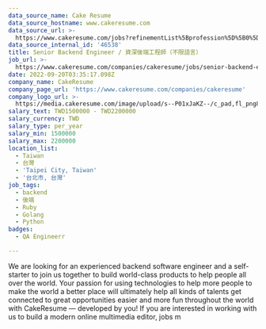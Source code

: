 ```yaml
---
data_source_name: Cake Resume
data_source_hostname: www.cakeresume.com
data_source_url: >-
  https://www.cakeresume.com/jobs?refinementList%5Bprofession%5D%5B0%5D=engineering_qa-engineer&refinementList%5Bsalary_currency%5D=TWD&range%5Bsalary_range%5D%5Bmin%5D=800096
data_source_internal_id: '46538'
title: Senior Backend Engineer / 資深後端工程師（不限語言）
job_url: >-
  https://www.cakeresume.com/companies/cakeresume/jobs/senior-backend-engineer-general
date: 2022-09-20T03:35:17.098Z
company_name: CakeResume
company_page_url: 'https://www.cakeresume.com/companies/cakeresume'
company_logo_url: >-
  https://media.cakeresume.com/image/upload/s--P01xJaKZ--/c_pad,fl_png8,h_200,w_200/v1586508643/page_2_logo_1468389599.png
salary_text: TWD1500000 - TWD2200000
salary_currency: TWD
salary_type: per_year
salary_min: 1500000
salary_max: 2200000
location_list:
  - Taiwan
  - 台灣
  - 'Taipei City, Taiwan'
  - '台北市, 台灣'
job_tags:
  - backend
  - 後端
  - Ruby
  - Golang
  - Python
badges:
  - QA Engineerr

---
```


We are looking for an experienced backend software engineer and a self-starter to join us together to build world-class products to help people all over the world. Your passion for using technologies to help more people to make the world a better place will ultimately help all kinds of talents get connected to great opportunities easier and more fun throughout the world with CakeResume — developed by you! If you are interested in working with us to build a modern online multimedia editor, jobs m